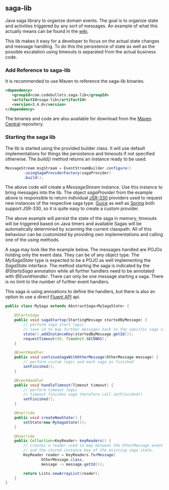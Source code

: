saga-lib
--------

Java saga library to organize domain events. The goal is to organize state and
activities triggered by any sort of messages. An example of what this actually
means can be found in the [wiki].

This lib makes it easy for a developer to focus on the actual state changes and
message handling. To do this the persistence of state as well as the possible
escalation using timeouts is separated from the actual business code.

### Add Reference to saga-lib

It is recommended to use Maven to reference the saga-lib binaries.

```xml
<dependency>
   <groupId>com.codebullets.saga-lib</groupId>
   <artifactId>saga-lib</artifactId>
   <version>3.4.0</version>
</dependency>
```

The binaries and code are also available for download from the [Maven Central]
repository.

### Starting the saga lib

The lib is started using the provided builder class. It will use default
implementations for things like persistence and timeouts if not specified
otherwise. The *build()* method returns an instance ready to be used.

```java
MessageStream msgStream = EventStreamBuilder.configure()
        .usingSagaProviderFactory(sagaProvider)
        .build();
```

The above code will create a *MessageStream* instance. Use this instance to
bring messages into the lib. The object *sagaProvider* from the example above
is responsible to return individual [JSR-330] providers used to request new
instances of the respective saga type. [Guice] as well as [Spring] both support
JSR-330, so it is quite easy to create a custom provider.

The above example will persist the state of the saga in memory, timeouts will
be triggered based on Java timers and available Sagas will be automatically
determined by scanning the current classpath. All of this behaviour can be 
customized by providing own implementations and calling one of the *using*
methods.

A saga may look like the example below. The messages handled are POJOs holding
only the event data. They can be of any object type. The *MySagaState* type is
expected to be a POJO as well implementing the *SagaState* interface. The
method starting the saga is indicated by the *@StartsSaga* annotation while all
further handlers need to be annotated with *@EventHandler*. There can only be
one message starting a saga. There is no limit to the number of further
event handlers.

This saga is using annoations to define the handlers, but there is also an
option to use a direct [Fluent API] api.

```java
public class MySaga extends AbstractSaga<MySagaState> {

    @StartsSaga
    public void sagaStartup(StartingMessage startedByMessage) {
        // perform saga start logic
        // save id to map further messages back to the specific saga state
        state().addInstanceKey(startedByMessage.getId());
        requestTimeout(60, TimeUnit.SECONDS);
    }

    @EventHandler
    public void continueSagaWithOtherMessage(OtherMessage message) {
        // perform custom logic and mark saga as finished
        setFinished();
    }

    @EventHandler
    public void handleTimeout(Timeout timeout) {
        // perform timeout logic
        // timeout finishes saga therefore call setFinished()
        setFinished();
    }

    @Override
    public void createNewState() {
        setState(new MySagaState());
    }

    @Override
    public Collection<KeyReader> keyReaders() {
        // creates a reader used to map between the OtherMessage event
        // and the stored instance key of the existing saga state.
        KeyReader reader = KeyReaders.forMessage(
                OtherMessage.class,
                message -> message.getId());

        return Lists.newArrayList(reader);
    }
}
```

[wiki]: https://github.com/Domo42/saga-lib/wiki/Sagas
[Maven Central]: https://search.maven.org/search?q=g:com.codebullets.saga-lib
[JSR-330]: http://jcp.org/en/jsr/detail?id=330
[Guice]: https://github.com/google/guice
[Spring]: http://www.springsource.org/spring-framework
[Fluent API]: https://github.com/Domo42/saga-lib/wiki/HandlerDescription
